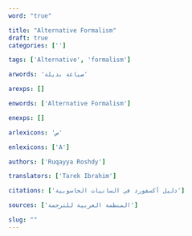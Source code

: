 ```yaml
---
word: "true"

title: "Alternative Formalism"
draft: true
categories: ['']

tags: ['Alternative', 'formalism']

arwords: 'صياغة بديلة'

arexps: []

enwords: ['Alternative Formalism']

enexps: []

arlexicons: 'ص'

enlexicons: ['A']

authors: ['Ruqayya Roshdy']

translators: ['Tarek Ibrahim']

citations: ['دليل أكسفورد في السانيات الحاسوبية']

sources: ['المنظمة العربية للترجمة']

slug: ""
---
```

